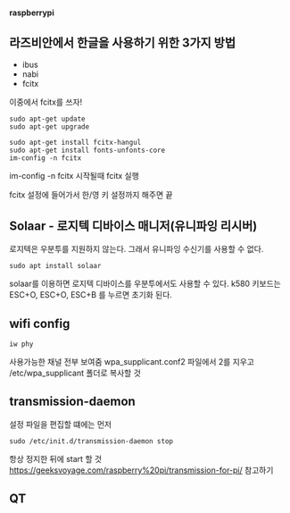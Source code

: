 #### raspberrypi

## 라즈비안에서 한글을 사용하기 위한 3가지 방법

* ibus
* nabi
* fcitx

이중에서 fcitx를 쓰자!

<pre><code>sudo apt-get update
sudo apt-get upgrade

sudo apt-get install fcitx-hangul
sudo apt-get install fonts-unfonts-core
im-config -n fcitx
</code></pre>

im-config -n fcitx  시작될때 fcitx 실행

fcitx 설정에 들어가서 한/영 키 설정까지 해주면 끝


## Solaar - 로지텍 디바이스 매니저(유니파잉 리시버)
로지텍은 우분투를 지원하지 않는다. 그래서 유니파잉 수신기를 사용할 수 없다.
<pre><code>sudo apt install solaar</code></pre>
solaar를 이용하면 로지텍 디바이스를 우분투에서도 사용할 수 있다.
k580 키보드는 ESC+O, ESC+O, ESC+B 를 누르면 초기화 된다.

## wifi config
<pre><code>iw phy</code></pre>
사용가능한 채널 전부 보여줌
wpa_supplicant.conf2 파일에서 2를 지우고
/etc/wpa_supplicant 폴더로 복사할 것

## transmission-daemon
설정 파일을 편집할 떄에는 먼저
<pre><code>sudo /etc/init.d/transmission-daemon stop</code></pre>
항상 정지한 뒤에 start 할 것
https://geeksvoyage.com/raspberry%20pi/transmission-for-pi/
참고하기

## QT
